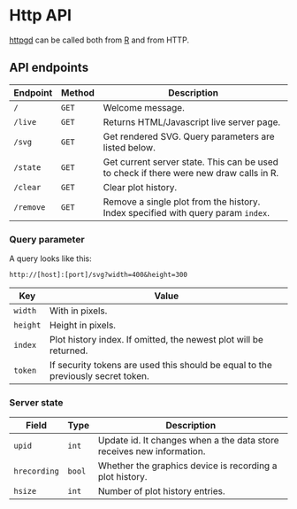 # Http API

[httpgd](../README.md) can be called both from [R](RApi.md) and from HTTP.

## API endpoints

| Endpoint  | Method | Description |
|-----------|--------|-------------|
| `/`       | `GET`  | Welcome message. |
| `/live`   | `GET`  | Returns HTML/Javascript live server page. |
| `/svg`    | `GET`  | Get rendered SVG. Query parameters are listed below. |
| `/state`  | `GET`  | Get current server state. This can be used to check if there were new draw calls in R. |
| `/clear`  | `GET`  | Clear plot history. |
| `/remove`  | `GET`  | Remove a single plot from the history. Index specified with query param `index`. |

### Query parameter

A query looks like this:

`http://[host]:[port]/svg?width=400&height=300`

| Key      | Value | 
|----------|-------|
| `width`  | With in pixels. |
| `height` | Height in pixels. |
| `index`  | Plot history index. If omitted, the newest plot will be returned. |
| `token`  | If security tokens are used this should be equal to the previously secret token. |

### Server state

| Field        | Type     | Description |
|--------------|----------|-------------|
| `upid`       | `int`    | Update id. It changes when a the data store receives new information. |
| `hrecording` | `bool`   | Whether the graphics device is recording a plot history. |
| `hsize`      | `int`    | Number of plot history entries. |
